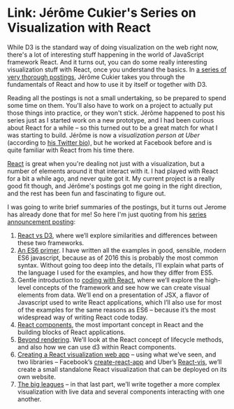 # Link: Jérôme Cukier's Series on Visualization with React

While D3 is the standard way of doing visualization on the web right now, there's a lot of interesting stuff happening in the world of JavaScript framework React. And it turns out, you can do some really interesting visualization stuff with React, once you understand the basics. In <a href="http://www.jeromecukier.net/blog/2016/08/09/visualization-with-react/">a series of very thorough postings</a>, Jérôme Cukier takes you through the fundamentals of React and how to use it by itself or together with D3.

Reading all the postings is not a small undertaking, so be prepared to spend some time on them. You'll also have to work on a project to actually put those things into practice, or they won't stick. Jérôme happened to post his series just as I started work on a new prototype, and I had been curious about React for a while – so this turned out to be a great match for what I was starting to build. Jérôme is now a <em>visualization person at Uber</em> (according to <a href="https://twitter.com/jcukier">his Twitter bio</a>), but he worked at Facebook before and is quite familiar with React from his time there.

<a href="https://facebook.github.io/react/">React</a> is great when you're dealing not just with a visualization, but a number of elements around it that interact with it. I had played with React for a bit a while ago, and never quite got it. My current project is a really good fit though, and Jérôme's postings got me going in the right direction, and the rest has been fun and fascinating to figure out.

I was going to write brief summaries of the postings, but it turns out Jerome has already done that for me! So here I'm just quoting from his <a href="http://www.jeromecukier.net/blog/2016/08/09/visualization-with-react/">series announcement posting</a>:

<ol>
    <li><a href="http://www.jeromecukier.net/blog/2016/08/09/d3-and-react-similarities-and-differences/">React vs D3</a>, where we’ll explore similarities and differences between these two frameworks.</li>
    <li><a href="http://wp.me/po630-rX">An ES6 primer</a>. I have written all the examples in good, sensible, modern ES6 javascript, because as of 2016 this is probably the most common syntax. Without going too deep into the details, I’ll explain what parts of the language I used for the examples, and how they differ from ES5.</li>
    <li>Gentle introduction to <a href="http://wp.me/po630-s3">coding with React</a>, where we’ll explore the high-level concepts of the framework and see how we can create visual elements from data. We’ll end on a presentation of JSX, a flavor of Javascript used to write React applications, which I’ll also use for most of the examples for the same reasons as ES6 – because it’s the most widespread way of writing React code today.</li>
    <li><a href="http://wp.me/po630-sg">React components</a>, the most important concept in React and the building blocks of React applications.</li>
    <li><a href="http://wp.me/po630-sm">Beyond rendering</a>. We’ll look at the React concept of lifecycle methods, and also how we can use d3 within React components.</li>
    <li><a href="http://wp.me/po630-st">Creating a React visualization web app</a> – using what we’ve seen, and two libraries – Facebook’s <a href="https://github.com/facebookincubator/create-react-app">create-react-app</a> and Uber’s <a href="https://github.com/uber/react-vis/">React-vis</a>, we’ll create a small standalone React visualization that can be deployed on its own website.</li>
    <li><a href="http://wp.me/po630-st">The big leagues</a> – in that last part, we’ll write together a more complex visualization with live data and several components interacting with one another.</li>
</ol>
